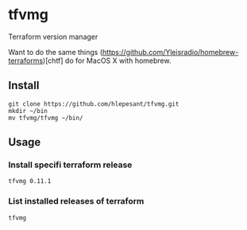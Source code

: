 # tfvmg

Terraform version manager

Want to do the same things (https://github.com/Yleisradio/homebrew-terraforms)[chtf] do for MacOS X with homebrew.

## Install

```shell
git clone https://github.com/hlepesant/tfvmg.git
mkdir ~/bin
mv tfvmg/tfvmg ~/bin/
```

## Usage

### Install specifi terraform release
```shell
tfvmg 0.11.1
```

### List installed releases of terraform
```shell
tfvmg
```
